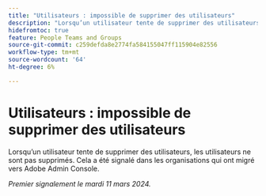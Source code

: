 ```yaml
---
title: "Utilisateurs : impossible de supprimer des utilisateurs"
description: "Lorsqu’un utilisateur tente de supprimer des utilisateurs, les utilisateurs ne sont pas supprimés. Cela a été signalé dans les organisations qui ont migré vers Adobe Admin Console."
hidefromtoc: true
feature: People Teams and Groups
source-git-commit: c259defda8e2774fa584155047ff115904e82556
workflow-type: tm+mt
source-wordcount: '64'
ht-degree: 6%

---
```



# Utilisateurs : impossible de supprimer des utilisateurs

Lorsqu’un utilisateur tente de supprimer des utilisateurs, les utilisateurs ne sont pas supprimés. Cela a été signalé dans les organisations qui ont migré vers Adobe Admin Console.

_Premier signalement le mardi 11 mars 2024._

